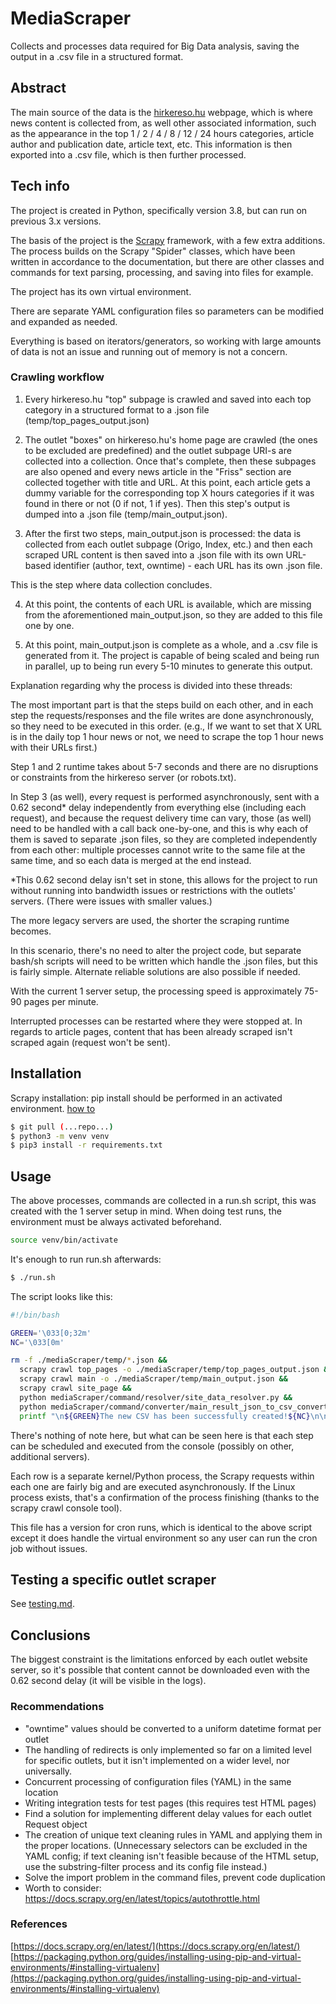 # MediaScraper

Collects and processes data required for Big Data analysis, saving the output in a .csv file in a structured format.

## Abstract
The main source of the data is the [hirkereso.hu](https://hirkereso.hu) webpage, which is where news content is collected from, as well other associated information, such as the appearance in the top 1 / 2 / 4 / 8 / 12 / 24 hours categories, article author and publication date, article text, etc. This information is then exported into a .csv file, which is then further processed.

## Tech info
The project is created in Python, specifically version 3.8, but can run on previous 3.x versions.

The basis of the project is the [Scrapy](https://docs.scrapy.org/en/latest/) framework, with a few extra additions. The process builds on the Scrapy "Spider" classes, which have been written in accordance to the documentation, but there are other classes and commands for text parsing, processing, and saving into files for example.

The project has its own virtual environment.

There are separate YAML configuration files so parameters can be modified and expanded as needed.

Everything is based on iterators/generators, so working with large amounts of data is not an issue and running out of memory is not a concern.

### Crawling workflow
1. Every hirkereso.hu "top" subpage is crawled and saved into each top category in a structured format to a .json file (temp/top_pages_output.json)
   
2. The outlet "boxes" on hirkereso.hu's home page are crawled (the ones to be excluded are predefined) and the outlet subpage URI-s are collected into a collection. Once that's complete, then these subpages are also opened and every news article in the "Friss" section are collected together with title and URL. At this point, each article gets a dummy variable for the corresponding top X hours categories if it was found in there or not (0 if not, 1 if yes). Then this step's output is dumped into a .json file (temp/main_output.json).

3. After the first two steps, main_output.json is processed: the data is collected from each outlet subpage (Origo, Index, etc.) and then each scraped URL content is then saved into a .json file with its own URL-based identifier (author, text, owntime) - each URL has its own .json file.

This is the step where data collection concludes.

4. At this point, the contents of each URL is available, which are missing from the aforementioned main_output.json, so they are added to this file one by one.

5. At this point, main_output.json is complete as a whole, and a .csv file is generated from it. The project is capable of being scaled and being run in parallel, up to being run every 5-10 minutes to generate this output.

Explanation regarding why the process is divided into these threads:

The most important part is that the steps build on each other, and in each step the requests/responses and the file writes are done asynchronously, so they need to be executed in this order. (e.g., If we want to set that X URL is in the daily top 1 hour news or not, we need to scrape the top 1 hour news with their URLs first.)

Step 1 and 2 runtime takes about 5-7 seconds and there are no disruptions or constraints from the hirkereso server (or robots.txt).

In Step 3 (as well), every request is performed asynchronously, sent with a 0.62 second* delay independently from everything else (including each request), and because the request delivery time can vary, those (as well) need to be handled with a call back one-by-one, and this is why each of them is saved to separate .json files, so they are completed independently from each other: multiple processes cannot write to the same file at the same time, and so each data is merged at the end instead.

*This 0.62 second delay isn't set in stone, this allows for the project to run without running into bandwidth issues or restrictions with the outlets' servers. (There were issues with smaller values.)

The more legacy servers are used, the shorter the scraping runtime becomes.

In this scenario, there's no need to alter the project code, but separate bash/sh scripts will need to be written which handle the .json files, but this is fairly simple. Alternate reliable solutions are also possible if needed.

With the current 1 server setup, the processing speed is approximately 75-90 pages per minute.

Interrupted processes can be restarted where they were stopped at. In regards to article pages, content that has been already scraped isn't scraped again (request won't be sent).

## Installation
Scrapy installation: pip install should be performed in an activated environment. [how to](https://docs.scrapy.org/en/latest/intro/install.html#ubuntu-14-04-or-above)
```bash
$ git pull (...repo...)
$ python3 -m venv venv
$ pip3 install -r requirements.txt
```
## Usage

The above processes, commands are collected in a run.sh script, this was created with the 1 server setup in mind. When doing test runs, the environment must be always activated beforehand.
```bash
source venv/bin/activate
```
It's enough to run run.sh afterwards:
```bash
$ ./run.sh
```
The script looks like this:
```bash
#!/bin/bash

GREEN='\033[0;32m'
NC='\033[0m'

rm -f ./mediaScraper/temp/*.json &&
  scrapy crawl top_pages -o ./mediaScraper/temp/top_pages_output.json &&
  scrapy crawl main -o ./mediaScraper/temp/main_output.json &&
  scrapy crawl site_page &&
  python mediaScraper/command/resolver/site_data_resolver.py &&
  python mediaScraper/command/converter/main_result_json_to_csv_converter.py &&
  printf "\n${GREEN}The new CSV has been successfully created!${NC}\n\n"
```
There's nothing of note here, but what can be seen here is that each step can be scheduled and executed from the console (possibly on other, additional servers).

Each row is a separate kernel/Python process, the Scrapy requests within each one are fairly big and are executed asynchronously. If the Linux process exists, that's a confirmation of the process finishing (thanks to the scrapy crawl console tool).

This file has a version for cron runs, which is identical to the above script except it does handle the virtual environment so any user can run the cron job without issues.

## Testing a specific outlet scraper
See [testing.md](https://github.com/webpredict-io/scraper/blob/master/mediascraper/testing.md).

## Conclusions
The biggest constraint is the limitations enforced by each outlet website server, so it's possible that content cannot be downloaded even with the 0.62 second delay (it will be visible in the logs).
### Recommendations
- "owntime" values should be converted to a uniform datetime format per outlet
- The handling of redirects is only implemented so far on a limited level for specific outlets, but it isn't implemented on a wider level, nor universally.
- Concurrent processing of configuration files (YAML) in the same location
- Writing integration tests for test pages (this requires test HTML pages)
- Find a solution for implementing different delay values for each outlet Request object
- The creation of unique text cleaning rules in YAML and applying them in the proper locations. (Unnecessary selectors can be excluded in the YAML config; if text cleaning isn't feasible because of the HTML setup, use the substring-filter process and its config file instead.)
- Solve the import problem in the command files, prevent code duplication
- Worth to consider:  https://docs.scrapy.org/en/latest/topics/autothrottle.html
### References
[https://docs.scrapy.org/en/latest/](https://docs.scrapy.org/en/latest/)
[https://packaging.python.org/guides/installing-using-pip-and-virtual-environments/#installing-virtualenv](https://packaging.python.org/guides/installing-using-pip-and-virtual-environments/#installing-virtualenv)
